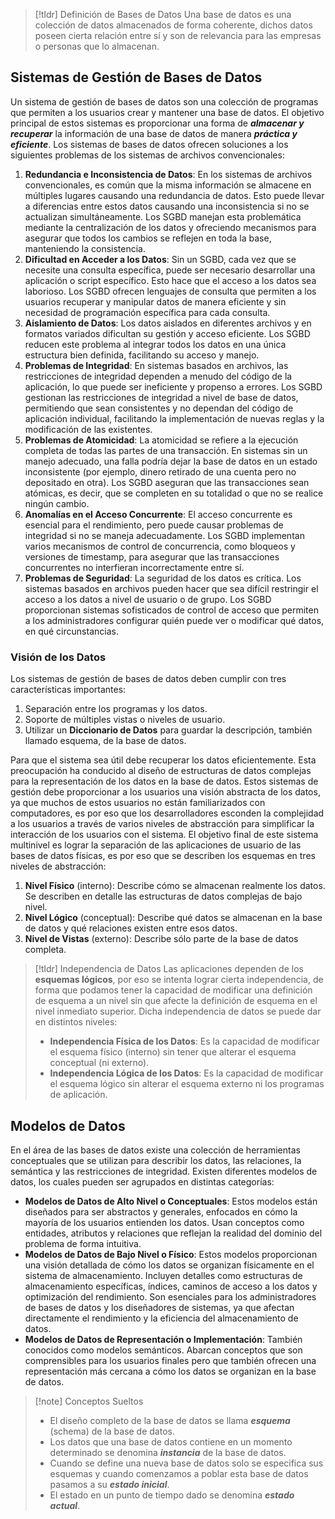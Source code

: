 
>[!tldr] Definición de Bases de Datos
>Una base de datos es una colección de datos almacenados de forma coherente, dichos datos poseen cierta relación entre sí y son de relevancia para las empresas o personas que lo almacenan.
## Sistemas de Gestión de Bases de Datos
Un sistema de gestión de bases de datos son una colección de programas que permiten a los usuarios crear y mantener una base de datos. El objetivo principal de estos sistemas es proporcionar una forma de ***almacenar y recuperar*** la información de una base de datos de manera ***práctica y eficiente***.
Los sistemas de bases de datos ofrecen soluciones a los siguientes problemas de los sistemas de archivos convencionales:
1. **Redundancia e Inconsistencia de Datos**: En los sistemas de archivos convencionales, es común que la misma información se almacene en múltiples lugares causando una redundancia de datos. Esto puede llevar a diferencias entre estos datos causando una inconsistencia si no se actualizan simultáneamente. Los SGBD manejan esta problemática mediante la centralización de los datos y ofreciendo mecanismos para asegurar que todos los cambios se reflejen en toda la base, manteniendo la consistencia.
2. **Dificultad en Acceder a los Datos**: Sin un SGBD, cada vez que se necesite una consulta específica, puede ser necesario desarrollar una aplicación o script específico. Esto hace que el acceso a los datos sea laborioso. Los SGBD ofrecen lenguajes de consulta que permiten a los usuarios recuperar y manipular datos de manera eficiente y sin necesidad de programación específica para cada consulta.
3. **Aislamiento de Datos**: Los datos aislados en diferentes archivos y en formatos variados dificultan su gestión y acceso eficiente. Los SGBD reducen este problema al integrar todos los datos en una única estructura bien definida, facilitando su acceso y manejo.
4. **Problemas de Integridad**: En sistemas basados en archivos, las restricciones de integridad dependen a menudo del código de la aplicación, lo que puede ser ineficiente y propenso a errores. Los SGBD gestionan las restricciones de integridad a nivel de base de datos, permitiendo que sean consistentes y no dependan del código de aplicación individual, facilitando la implementación de nuevas reglas y la modificación de las existentes.
5. **Problemas de Atomicidad**: La atomicidad se refiere a la ejecución completa de todas las partes de una transacción. En sistemas sin un manejo adecuado, una falla podría dejar la base de datos en un estado inconsistente (por ejemplo, dinero retirado de una cuenta pero no depositado en otra). Los SGBD aseguran que las transacciones sean atómicas, es decir, que se completen en su totalidad o que no se realice ningún cambio.
6. **Anomalías en el Acceso Concurrente**: El acceso concurrente es esencial para el rendimiento, pero puede causar problemas de integridad si no se maneja adecuadamente. Los SGBD implementan varios mecanismos de control de concurrencia, como bloqueos y versiones de timestamp, para asegurar que las transacciones concurrentes no interfieran incorrectamente entre sí.
7. **Problemas de Seguridad**: La seguridad de los datos es crítica. Los sistemas basados en archivos pueden hacer que sea difícil restringir el acceso a los datos a nivel de usuario o de grupo. Los SGBD proporcionan sistemas sofisticados de control de acceso que permiten a los administradores configurar quién puede ver o modificar qué datos, en qué circunstancias.
### Visión de los Datos
Los sistemas de gestión de bases de datos deben cumplir con tres características importantes:
1. Separación entre los programas y los datos.
2. Soporte de múltiples vistas o niveles de usuario.
3. Utilizar un **Diccionario de Datos** para guardar la descripción, también llamado esquema, de la base de datos.

Para que el sistema sea útil debe recuperar los datos eficientemente. Esta preocupación ha conducido al diseño de estructuras de datos complejas para la representación de los datos en la base de datos.
Estos sistemas de gestión debe proporcionar a los usuarios una visión abstracta de los datos, ya que muchos de estos usuarios no están familiarizados con computadores, es por eso que los desarrolladores esconden la complejidad a los usuarios a través de varios niveles de abstracción para simplificar la interacción de los usuarios con el sistema.
El objetivo final de este sistema multinivel es lograr la separación de las aplicaciones de usuario de las bases de datos físicas, es por eso que se describen los esquemas en tres niveles de abstracción:
1. **Nivel Físico** (interno): Describe cómo se almacenan realmente los datos. Se describen en detalle las estructuras de datos complejas de bajo nivel.
2. **Nivel Lógico** (conceptual): Describe qué datos se almacenan en la base de datos y qué relaciones existen entre esos datos.
3. **Nivel de Vistas** (externo): Describe sólo parte de la base de datos completa.

>[!tldr] Independencia de Datos
>Las aplicaciones dependen de los **esquemas lógicos**, por eso se intenta lograr cierta independencia, de forma que podamos tener la capacidad de modificar una definición de esquema a un nivel sin que afecte la definición de esquema en el nivel inmediato superior. Dicha independencia de datos se puede dar en distintos niveles:
>- **Independencia Física de los Datos**: Es la capacidad de modificar el esquema físico (interno) sin tener que alterar el esquema conceptual (ni externo).
>- **Independencia Lógica de los Datos**: Es la capacidad de modificar el esquema lógico sin alterar el esquema externo ni los programas de aplicación.
## Modelos de Datos
En el área de las bases de datos existe una colección de herramientas conceptuales que se utilizan para describir los datos, las relaciones, la semántica y las restricciones de integridad.
Existen diferentes modelos de datos, los cuales pueden ser agrupados en distintas categorías:
- **Modelos de Datos de Alto Nivel o Conceptuales**: Estos modelos están diseñados para ser abstractos y generales, enfocados en cómo la mayoría de los usuarios entienden los datos. Usan conceptos como entidades, atributos y relaciones que reflejan la realidad del dominio del problema de forma intuitiva.
- **Modelos de Datos de Bajo Nivel o Físico**: Estos modelos proporcionan una visión detallada de cómo los datos se organizan físicamente en el sistema de almacenamiento. Incluyen detalles como estructuras de almacenamiento específicas, índices, caminos de acceso a los datos y optimización del rendimiento. Son esenciales para los administradores de bases de datos y los diseñadores de sistemas, ya que afectan directamente el rendimiento y la eficiencia del almacenamiento de datos.
- **Modelos de Datos de Representación o Implementación**: También conocidos como modelos semánticos. Abarcan conceptos que son comprensibles para los usuarios finales pero que también ofrecen una representación más cercana a cómo los datos se organizan en la base de datos.

>[!note] Conceptos Sueltos
>- El diseño completo de la base de datos se llama ***esquema*** (schema) de la base de datos.
>- Los datos que una base de datos contiene en un momento determinado se denomina ***instancia*** de la base de datos.
>- Cuando se define una nueva base de datos solo se especifica sus esquemas y cuando comenzamos a poblar esta base de datos pasamos a su ***estado inicial***.
>- El estado en un punto de tiempo dado se denomina ***estado actual***.